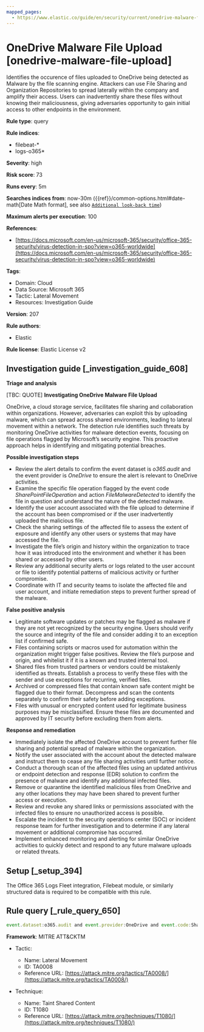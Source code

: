 ```yaml
---
mapped_pages:
  - https://www.elastic.co/guide/en/security/current/onedrive-malware-file-upload.html
---
```


# OneDrive Malware File Upload [onedrive-malware-file-upload]

Identifies the occurence of files uploaded to OneDrive being detected as Malware by the file scanning engine. Attackers can use File Sharing and Organization Repositories to spread laterally within the company and amplify their access. Users can inadvertently share these files without knowing their maliciousness, giving adversaries opportunity to gain initial access to other endpoints in the environment.

**Rule type**: query

**Rule indices**:

* filebeat-*
* logs-o365*

**Severity**: high

**Risk score**: 73

**Runs every**: 5m

**Searches indices from**: now-30m ({{ref}}/common-options.html#date-math[Date Math format], see also [`Additional look-back time`](docs-content://solutions/security/detect-and-alert/create-detection-rule.md#rule-schedule))

**Maximum alerts per execution**: 100

**References**:

* [https://docs.microsoft.com/en-us/microsoft-365/security/office-365-security/virus-detection-in-spo?view=o365-worldwide](https://docs.microsoft.com/en-us/microsoft-365/security/office-365-security/virus-detection-in-spo?view=o365-worldwide)

**Tags**:

* Domain: Cloud
* Data Source: Microsoft 365
* Tactic: Lateral Movement
* Resources: Investigation Guide

**Version**: 207

**Rule authors**:

* Elastic

**Rule license**: Elastic License v2

## Investigation guide [_investigation_guide_608]

**Triage and analysis**

[TBC: QUOTE]
**Investigating OneDrive Malware File Upload**

OneDrive, a cloud storage service, facilitates file sharing and collaboration within organizations. However, adversaries can exploit this by uploading malware, which can spread across shared environments, leading to lateral movement within a network. The detection rule identifies such threats by monitoring OneDrive activities for malware detection events, focusing on file operations flagged by Microsoft’s security engine. This proactive approach helps in identifying and mitigating potential breaches.

**Possible investigation steps**

* Review the alert details to confirm the event dataset is *o365.audit* and the event provider is *OneDrive* to ensure the alert is relevant to OneDrive activities.
* Examine the specific file operation flagged by the event code *SharePointFileOperation* and action *FileMalwareDetected* to identify the file in question and understand the nature of the detected malware.
* Identify the user account associated with the file upload to determine if the account has been compromised or if the user inadvertently uploaded the malicious file.
* Check the sharing settings of the affected file to assess the extent of exposure and identify any other users or systems that may have accessed the file.
* Investigate the file’s origin and history within the organization to trace how it was introduced into the environment and whether it has been shared or accessed by other users.
* Review any additional security alerts or logs related to the user account or file to identify potential patterns of malicious activity or further compromise.
* Coordinate with IT and security teams to isolate the affected file and user account, and initiate remediation steps to prevent further spread of the malware.

**False positive analysis**

* Legitimate software updates or patches may be flagged as malware if they are not yet recognized by the security engine. Users should verify the source and integrity of the file and consider adding it to an exception list if confirmed safe.
* Files containing scripts or macros used for automation within the organization might trigger false positives. Review the file’s purpose and origin, and whitelist it if it is a known and trusted internal tool.
* Shared files from trusted partners or vendors could be mistakenly identified as threats. Establish a process to verify these files with the sender and use exceptions for recurring, verified files.
* Archived or compressed files that contain known safe content might be flagged due to their format. Decompress and scan the contents separately to confirm their safety before adding exceptions.
* Files with unusual or encrypted content used for legitimate business purposes may be misclassified. Ensure these files are documented and approved by IT security before excluding them from alerts.

**Response and remediation**

* Immediately isolate the affected OneDrive account to prevent further file sharing and potential spread of malware within the organization.
* Notify the user associated with the account about the detected malware and instruct them to cease any file sharing activities until further notice.
* Conduct a thorough scan of the affected files using an updated antivirus or endpoint detection and response (EDR) solution to confirm the presence of malware and identify any additional infected files.
* Remove or quarantine the identified malicious files from OneDrive and any other locations they may have been shared to prevent further access or execution.
* Review and revoke any shared links or permissions associated with the infected files to ensure no unauthorized access is possible.
* Escalate the incident to the security operations center (SOC) or incident response team for further investigation and to determine if any lateral movement or additional compromise has occurred.
* Implement enhanced monitoring and alerting for similar OneDrive activities to quickly detect and respond to any future malware uploads or related threats.


## Setup [_setup_394]

The Office 365 Logs Fleet integration, Filebeat module, or similarly structured data is required to be compatible with this rule.


## Rule query [_rule_query_650]

```js
event.dataset:o365.audit and event.provider:OneDrive and event.code:SharePointFileOperation and event.action:FileMalwareDetected
```

**Framework**: MITRE ATT&CKTM

* Tactic:

    * Name: Lateral Movement
    * ID: TA0008
    * Reference URL: [https://attack.mitre.org/tactics/TA0008/](https://attack.mitre.org/tactics/TA0008/)

* Technique:

    * Name: Taint Shared Content
    * ID: T1080
    * Reference URL: [https://attack.mitre.org/techniques/T1080/](https://attack.mitre.org/techniques/T1080/)



